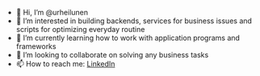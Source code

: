 - 👋 Hi, I’m @urheilunen
- 👀 I’m interested in building backends, services for business issues and scripts for optimizing everyday routine 
- 🌱 I’m currently learning how to work with application programs and frameworks
- 💞️ I’m looking to collaborate on solving any business tasks
- 📫 How to reach me: [LinkedIn](https://www.linkedin.com/in/andrew-bazhenov-158a86196 "LinkedIn")

<!---
urheilunen/urheilunen is a ✨ special ✨ repository because its `README.md` (this file) appears on your GitHub profile.
You can click the Preview link to take a look at your changes.
--->
